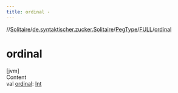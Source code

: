 ```yaml
---
title: ordinal -
---
```

//[Solitaire](../../../index.md)/[de.syntaktischer.zucker.Solitaire](../../index.md)/[PegType](../index.md)/[FULL](index.md)/[ordinal](ordinal.md)



# ordinal  
[jvm]  
Content  
val [ordinal](ordinal.md): [Int](https://kotlinlang.org/api/latest/jvm/stdlib/kotlin/-int/index.html)  



